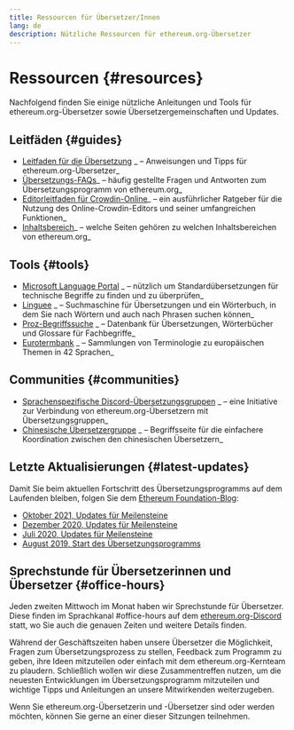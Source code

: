 ```yaml
---
title: Ressourcen für Übersetzer/Innen
lang: de
description: Nützliche Ressourcen für ethereum.org-Übersetzer
---
```


# Ressourcen \{#resources}

Nachfolgend finden Sie einige nützliche Anleitungen und Tools für ethereum.org-Übersetzer sowie Übersetzergemeinschaften und Updates.

## Leitfäden \{#guides}

- [Leitfaden für die Übersetzung](/contributing/translation-program/translators-guide/) _ – Anweisungen und Tipps für ethereum.org-Übersetzer_
- [Übersetzungs-FAQs](/contributing/translation-program/faq/)_ – häufig gestellte Fragen und Antworten zum Übersetzungsprogramm von ethereum.org_
- [Editorleitfaden für Crowdin-Online](https://support.crowdin.com/online-editor/)_ – ein ausführlicher Ratgeber für die Nutzung des Online-Crowdin-Editors und seiner umfangreichen Funktionen_
- [Inhaltsbereich](/contributing/translation-program/content-buckets/)_ – welche Seiten gehören zu welchen Inhaltsbereichen von ethereum.org_

## Tools \{#tools}

- [Microsoft Language Portal](https://www.microsoft.com/en-us/language) _ – nützlich um Standardübersetzungen für technische Begriffe zu finden und zu überprüfen_
- [Linguee](https://www.linguee.com/) _ – Suchmaschine für Übersetzungen und ein Wörterbuch, in dem Sie nach Wörtern und auch nach Phrasen suchen können_
- [Proz-Begriffssuche](https://www.proz.com/search/) _ – Datenbank für Übersetzungen, Wörterbücher und Glossare für Fachbegriffe_
- [Eurotermbank](https://www.eurotermbank.com/) _ – Sammlungen von Terminologie zu europäischen Themen in 42 Sprachen_

## Communities \{#communities}

- [Sprachenspezifische Discord-Übersetzungsgruppen](/discord/) _ – eine Initiative zur Verbindung von ethereum.org-Übersetzern mit Übersetzungsgruppen_
- [Chinesische Übersetzergruppe](https://www.notion.so/Ethereum-org-05375fe0a94c4214acaf90f42ba40171) _ – Begriffsseite für die einfachere Koordination zwischen den chinesischen Übersetzern_

## Letzte Aktualisierungen \{#latest-updates}

Damit Sie beim aktuellen Fortschritt des Übersetzungsprogramms auf dem Laufenden bleiben, folgen Sie dem [Ethereum Foundation-Blog](https://blog.ethereum.org/):

- [Oktober 2021, Updates für Meilensteine](https://blog.ethereum.org/2021/10/04/translation-program-update/)
- [Dezember 2020, Updates für Meilensteine](https://blog.ethereum.org/2020/12/21/translation-program-milestones-updates-20/)
- [Juli 2020, Updates für Meilensteine](https://blog.ethereum.org/2020/07/29/ethdotorg-translation-milestone/)
- [August 2019, Start des Übersetzungsprogramms](https://blog.ethereum.org/2019/08/20/translating-ethereum-for-our-global-community/)

## Sprechstunde für Übersetzerinnen und Übersetzer \{#office-hours}

Jeden zweiten Mittwoch im Monat haben wir Sprechstunde für Übersetzer. Diese finden im Sprachkanal #office-hours auf dem [ethereum.org-Discord](/discord/) statt, wo Sie auch die genauen Zeiten und weitere Details finden.

Während der Geschäftszeiten haben unsere Übersetzer die Möglichkeit, Fragen zum Übersetzungsprozess zu stellen, Feedback zum Programm zu geben, ihre Ideen mitzuteilen oder einfach mit dem ethereum.org-Kernteam zu plaudern. Schließlich wollen wir diese Zusammentreffen nutzen, um die neuesten Entwicklungen im Übersetzungsprogramm mitzuteilen und wichtige Tipps und Anleitungen an unsere Mitwirkenden weiterzugeben.

Wenn Sie ethereum.org-Übersetzerin und -Übersetzer sind oder werden möchten, können Sie gerne an einer dieser Sitzungen teilnehmen.
